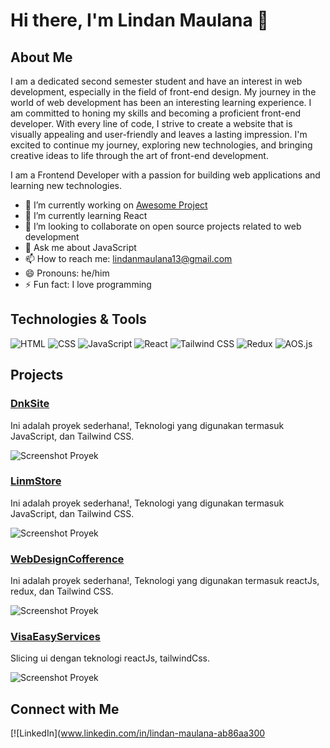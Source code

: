 # Hi there, I'm Lindan Maulana 👋

## About Me
I am a dedicated second semester student and have an interest in web development, especially in the field of front-end design. My journey in the world of web development has been an interesting learning experience. I am committed to honing my skills and becoming a proficient front-end developer. With every line of code, I strive to create a website that is visually appealing and user-friendly and leaves a lasting impression. I'm excited to continue my journey, exploring new technologies, and bringing creative ideas to life through the art of front-end development.

I am a Frontend Developer with a passion for building web applications and learning new technologies.

- 🔭 I’m currently working on [Awesome Project](https://github.com/yourusername/awesome-project)
- 🌱 I’m currently learning React
- 👯 I’m looking to collaborate on open source projects related to web development
- 💬 Ask me about JavaScript
- 📫 How to reach me: [lindanmaulana13@gmail.com](mailto:lindanmaulana13@gmail.com)
- 😄 Pronouns: he/him
- ⚡ Fun fact: I love programming

## Technologies & Tools

![HTML](https://img.shields.io/badge/-HTML-black?style=flat-square&logo=html5)
![CSS](https://img.shields.io/badge/-CSS-black?style=flat-square&logo=css3)
![JavaScript](https://img.shields.io/badge/-JavaScript-black?style=flat-square&logo=javascript)
![React](https://img.shields.io/badge/-React-black?style=flat-square&logo=react)
![Tailwind CSS](https://img.shields.io/badge/-Tailwind_CSS-black?style=flat-square&logo=tailwind-css)
![Redux](https://img.shields.io/badge/-Redux-black?style=flat-square&logo=redux)
![AOS.js](https://img.shields.io/badge/-AOS.js-black?style=flat-square&logo=javascript)



## Projects

### [DnkSite](https://dnksite-lindanids-projects.vercel.app/)

Ini adalah proyek sederhana!, Teknologi yang digunakan termasuk JavaScript, dan Tailwind CSS.

![Screenshot Proyek](https://i.imgur.com/TDZZb2H.png)

### [LinmStore](https://linm-store.vercel.app/)

Ini adalah proyek sederhana!, Teknologi yang digunakan termasuk JavaScript, dan Tailwind CSS.

![Screenshot Proyek](https://i.imgur.com/uOq7YL8.png)

### [WebDesignCofference](https://web-design-cofference.vercel.app/)

Ini adalah proyek sederhana!, Teknologi yang digunakan termasuk reactJs, redux, dan Tailwind CSS.

![Screenshot Proyek](https://i.imgur.com/eq9hEW9.png)


### [VisaEasyServices](https://visa-easy-services.vercel.app/)

Slicing ui dengan teknologi reactJs, tailwindCss.

![Screenshot Proyek](https://i.imgur.com/cS4Vb0D.png)


## Connect with Me

[![LinkedIn](www.linkedin.com/in/lindan-maulana-ab86aa300
